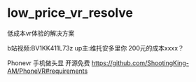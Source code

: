 # low_price_vr_resolve
低成本vr体验的解决方案

b站视频:BV1KK411L73z 
up主:维托安多里你
200元的成本xxxx？

Phonevr 手机做头显 开源免费
https://github.com/ShootingKing-AM/PhoneVR#requirements
